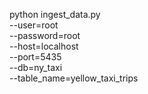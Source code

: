 

python ingest_data.py \
    --user=root \
    --password=root \
    --host=localhost \
    --port=5435 \
    --db=ny_taxi \
    --table_name=yellow_taxi_trips
